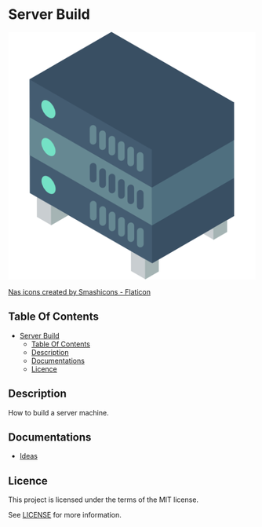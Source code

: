 # Server Build

![Icon](./icon.png)

[Nas icons created by Smashicons - Flaticon](https://www.flaticon.com/free-icons/server)

## Table Of Contents

- [Server Build](#server-build)
  - [Table Of Contents](#table-of-contents)
  - [Description](#description)
  - [Documentations](#documentations)
  - [Licence](#licence)

## Description

How to build a server machine.

## Documentations

- [Ideas](./docs/ideas.md)

## Licence

This project is licensed under the terms of the MIT license.

See [LICENSE](./LICENCE.md) for more information.
